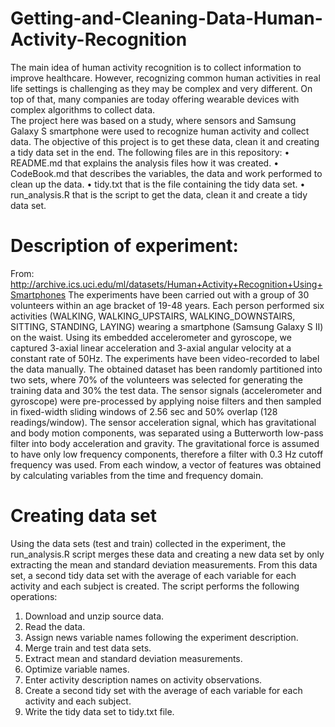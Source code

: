 # Getting-and-Cleaning-Data-Human-Activity-Recognition

The main idea of human activity recognition is to collect information to improve healthcare. However, recognizing common human activities in real life settings is challenging as they may be complex and very different. On top of that, many companies are today offering wearable devices with complex algorithms to collect data.    
The project here was based on a study, where sensors and Samsung Galaxy S smartphone were used to recognize human activity and collect data. The objective of this project is to get these data, clean it and creating a tidy data set in the end. 
The following files are in this repository: 
•	README.md that explains the analysis files how it was created.
•	CodeBook.md that describes the variables, the data and work performed to clean up the data.
•	tidy.txt that is the file containing the tidy data set.
•	run_analysis.R that is the script to get the data, clean it and create a tidy data set. 

# Description of experiment:

From: http://archive.ics.uci.edu/ml/datasets/Human+Activity+Recognition+Using+Smartphones
The experiments have been carried out with a group of 30 volunteers within an age bracket of 19-48 years. Each person performed six activities (WALKING, WALKING_UPSTAIRS, WALKING_DOWNSTAIRS, SITTING, STANDING, LAYING) wearing a smartphone (Samsung Galaxy S II) on the waist. Using its embedded accelerometer and gyroscope, we captured 3-axial linear acceleration and 3-axial angular velocity at a constant rate of 50Hz. The experiments have been video-recorded to label the data manually. The obtained dataset has been randomly partitioned into two sets, where 70% of the volunteers was selected for generating the training data and 30% the test data. 
The sensor signals (accelerometer and gyroscope) were pre-processed by applying noise filters and then sampled in fixed-width sliding windows of 2.56 sec and 50% overlap (128 readings/window). The sensor acceleration signal, which has gravitational and body motion components, was separated using a Butterworth low-pass filter into body acceleration and gravity. The gravitational force is assumed to have only low frequency components, therefore a filter with 0.3 Hz cutoff frequency was used. From each window, a vector of features was obtained by calculating variables from the time and frequency domain.

# Creating data set

Using the data sets (test and train) collected in the experiment, the run_analysis.R script merges these data and creating a new data set by only extracting the mean and standard deviation measurements. From this data set, a second tidy data set with the average of each variable for each activity and each subject is created. The script performs the following operations:
1.	Download and unzip source data.
2.	Read the data.
3.	Assign news variable names following the experiment description.
4.	Merge train and test data sets.
5.	Extract mean and standard deviation measurements.
6.	Optimize variable names.
7.	Enter activity description names on activity observations.
8.	Create a second tidy set with the average of each variable for each activity and each subject.
9.	Write the tidy data set to tidy.txt file.
